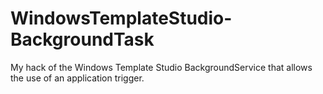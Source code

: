 # WindowsTemplateStudio-BackgroundTask
My hack of the Windows Template Studio BackgroundService that allows the use of an application trigger.
